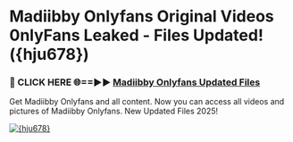 # Madiibby Onlyfans Original Videos 0nlyFans Leaked - Files Updated! ({hju678})

<h3>🔴 CLICK HERE 🌐==►► <a href="https://tinyurl.com/ms9xzufz" rel="nofollow">Madiibby Onlyfans Updated Files</a></h3>

Get Madiibby Onlyfans and all content. Now you can access all videos and pictures of Madiibby Onlyfans. New Updated Files 2025!

[![{hju678}](https://i.imgur.com/PQ7UWWw.gif)](https://tinyurl.com/ms9xzufz)